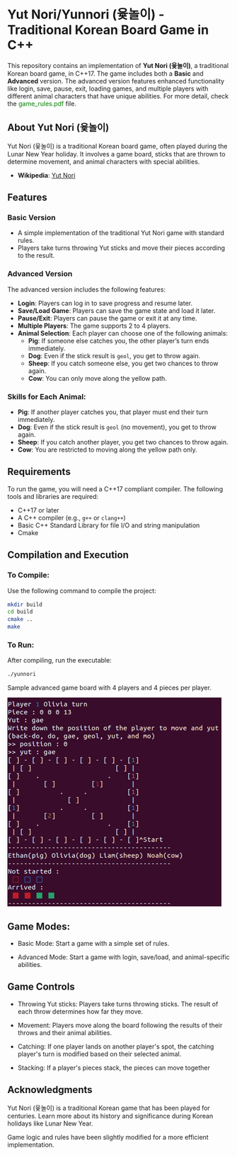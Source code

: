 # Yut Nori/Yunnori (윷놀이) - Traditional Korean Board Game in C++

This repository contains an implementation of **Yut Nori (윷놀이)**, a traditional Korean board game, in C++17. The game includes both a **Basic** and **Advanced** version. The advanced version features enhanced functionality like login, save, pause, exit, loading games, and multiple players with different animal characters that have unique abilities. For more detail, check the <span style="color: green;">game_rules.pdf</span> file. 

## About Yut Nori (윷놀이)

Yut Nori (윷놀이) is a traditional Korean board game, often played during the Lunar New Year holiday. It involves a game board, sticks that are thrown to determine movement, and animal characters with special abilities.

- **Wikipedia**: [Yut Nori](https://en.wikipedia.org/wiki/Yut)

## Features

### Basic Version
- A simple implementation of the traditional Yut Nori game with standard rules.
- Players take turns throwing Yut sticks and move their pieces according to the result.

### Advanced Version
The advanced version includes the following features:

- **Login**: Players can log in to save progress and resume later.
- **Save/Load Game**: Players can save the game state and load it later.
- **Pause/Exit**: Players can pause the game or exit it at any time.
- **Multiple Players**: The game supports 2 to 4 players.
- **Animal Selection**: Each player can choose one of the following animals:
  - **Pig**: If someone else catches you, the other player’s turn ends immediately.
  - **Dog**: Even if the stick result is `geol`, you get to throw again.
  - **Sheep**: If you catch someone else, you get two chances to throw again.
  - **Cow**: You can only move along the yellow path.

### Skills for Each Animal:
- **Pig**: If another player catches you, that player must end their turn immediately.
- **Dog**: Even if the stick result is `geol` (no movement), you get to throw again.
- **Sheep**: If you catch another player, you get two chances to throw again.
- **Cow**: You are restricted to moving along the yellow path only.

## Requirements

To run the game, you will need a C++17 compliant compiler. The following tools and libraries are required:

- C++17 or later
- A C++ compiler (e.g., `g++` or `clang++`)
- Basic C++ Standard Library for file I/O and string manipulation
- Cmake
## Compilation and Execution

### To Compile:
Use the following command to compile the project:

```bash
mkdir build
cd build
cmake ..
make
```
### To Run:
After compiling, run the executable:

```bash
./yunnori
```
Sample advanced game board with 4 players and 4 pieces per player.

![image](img/sample_game.png)

## Game Modes:
* Basic Mode: Start a game with a simple set of rules.

* Advanced Mode: Start a game with login, save/load, and animal-specific abilities.


## Game Controls
* Throwing Yut sticks: Players take turns throwing sticks. The result of each throw determines how far they move.

* Movement: Players move along the board following the results of their throws and their animal abilities.

* Catching: If one player lands on another player's spot, the catching player's turn is modified based on their selected animal.
  
* Stacking: If a player's pieces stack, the pieces can move together

## Acknowledgments
Yut Nori (윷놀이) is a traditional Korean game that has been played for centuries. Learn more about its history and significance during Korean holidays like Lunar New Year.

Game logic and rules have been slightly modified for a more efficient implementation.
